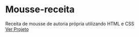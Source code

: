 # Mousse-receita
 Receita de mousse de autoria própria utilizando HTML e CSS
 <br>
 <a href="https://eliasafecode.github.io/Dev-Link/index.html">Ver Projeto</a>

